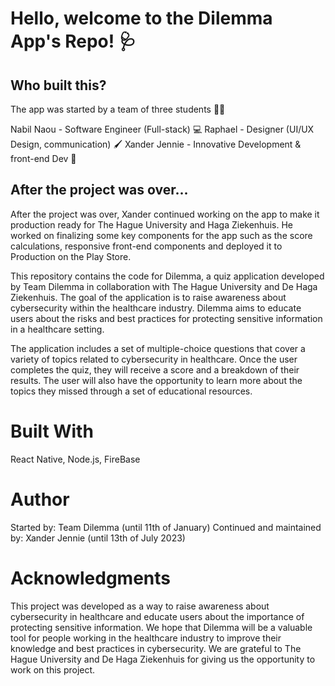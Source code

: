 # Hello, welcome to the Dilemma App's Repo! :stethoscope:	
## Who built this?
The app was started by a team of three students 🧑‍🎓

Nabil Naou - Software Engineer (Full-stack) 💻 
Raphael - Designer (UI/UX Design, communication) 🖌️
Xander Jennie - Innovative Development & front-end Dev 💬

## After the project was over...
After the project was over, Xander continued working on the app to make it production ready for The Hague University and Haga Ziekenhuis.
He worked on finalizing some key components for the app such as the score calculations, responsive front-end components and deployed it to Production on the Play Store. 

This repository contains the code for Dilemma, a quiz application developed by Team Dilemma in collaboration with The Hague University and De Haga Ziekenhuis. The goal of the application is to raise awareness about cybersecurity within the healthcare industry. Dilemma aims to educate users about the risks and best practices for protecting sensitive information in a healthcare setting.

The application includes a set of multiple-choice questions that cover a variety of topics related to cybersecurity in healthcare. Once the user completes the quiz, they will receive a score and a breakdown of their results. The user will also have the opportunity to learn more about the topics they missed through a set of educational resources.

# Built With
React Native, Node.js, FireBase

# Author
Started by: Team Dilemma (until 11th of January)
Continued and maintained by: Xander Jennie (until 13th of July 2023)

# Acknowledgments
This project was developed as a way to raise awareness about cybersecurity in healthcare and educate users about the importance of protecting sensitive information. We hope that Dilemma will be a valuable tool for people working in the healthcare industry to improve their knowledge and best practices in cybersecurity. We are grateful to The Hague University and De Haga Ziekenhuis for giving us the opportunity to work on this project.



